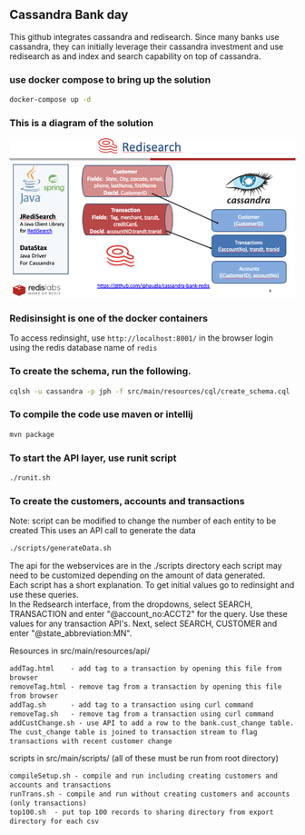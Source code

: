 ## Cassandra Bank day
This github integrates cassandra and redisearch.  Since many banks use cassandra, they can initially leverage their cassandra investment and use redisearch as and index and search capability on top of cassandra.  

### use docker compose to bring up the solution
```bash
docker-compose up -d
```

### This is a diagram of the solution
![diagram solution](images/diagram.png)

### Redisinsight is one of the docker containers
To access redinsight, use `http://localhost:8001/` in the browser
login using the redis  database name of `redis`

### To create the schema, run the following.  
```bash
cqlsh -u cassandra -p jph -f src/main/resources/cql/create_schema.cql 
```
### To compile the code use maven or intellij
```bash
mvn package
```

### To start the API layer, use runit script
```bash
./runit.sh
```
### To create the customers, accounts and transactions
Note: script can be modified to change the number of each entity to be created
This uses an API call to generate the data
```bash
./scripts/generateData.sh	
```
The api for the webservices are in the ./scripts directory each script may need to be customized depending on the amount of data generated.  
Each script has a short explanation.  To get initial values go to redinsight and use these queries.  
In the Redsearch interface, from the dropdowns, select SEARCH, TRANSACTION and enter "@account_no:ACCT2" for the query.  Use these values for any transaction API's.  Next, select SEARCH, CUSTOMER and enter "@state_abbreviation:MN".


Resources in src/main/resources/api/

    addTag.html    - add tag to a transaction by opening this file from browser
    removeTag.html - remove tag from a transaction by opening this file from browser
    addTag.sh      - add tag to a transaction using curl command
    removeTag.sh   - remove tag from a transaction using curl command
    addCustChange.sh - use API to add a row to the bank.cust_change table.  The cust_change table is joined to transaction stream to flag transactions with recent customer change

scripts in src/main/scripts/  (all of these must be run from root directory)

    compileSetup.sh - compile and run including creating customers and accounts and transactions
    runTrans.sh - compile and run without creating customers and accounts (only transactions)
    top100.sh  - put top 100 records to sharing directory from export directory for each csv 

